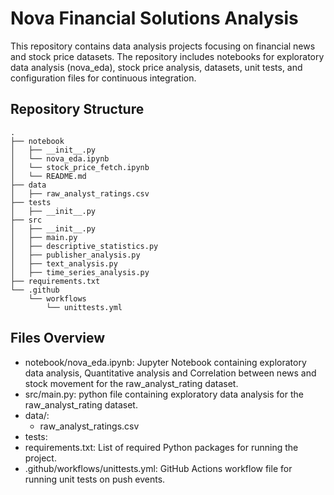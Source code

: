 # Nova Financial Solutions Analysis
This repository contains data analysis projects focusing on financial news and stock price datasets. The repository includes notebooks for exploratory data analysis (nova_eda), stock price analysis, datasets, unit tests, and configuration files for continuous integration.

## Repository Structure
```
.
├── notebook
│   ├── __init__.py
│   └── nova_eda.ipynb
│   └── stock_price_fetch.ipynb
│   └── README.md
├── data
│   ├── raw_analyst_ratings.csv
├── tests
│   ├── __init__.py
├── src
│   ├── __init__.py
│   ├── main.py
│   ├── descriptive_statistics.py
│   ├── publisher_analysis.py
│   ├── text_analysis.py
│   ├── time_series_analysis.py
├── requirements.txt
└── .github
    └── workflows
        └── unittests.yml
```

## Files Overview
* notebook/nova_eda.ipynb: Jupyter Notebook containing exploratory data analysis, Quantitative analysis and Correlation between news and stock movement for the raw_analyst_rating dataset.
* src/main.py: python file containing exploratory data analysis for the raw_analyst_rating dataset.
* data/:
    + raw_analyst_ratings.csv
* tests: 
* requirements.txt: List of required Python packages for running the project.
* .github/workflows/unittests.yml: GitHub Actions workflow file for running unit tests on push events.